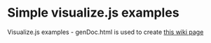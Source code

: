 # Simple visualize.js examples
Visualize.js examples - genDoc.html is used to create [this wiki page](http://community.jaspersoft.com/wiki/visualizejs-live-api-samples)

